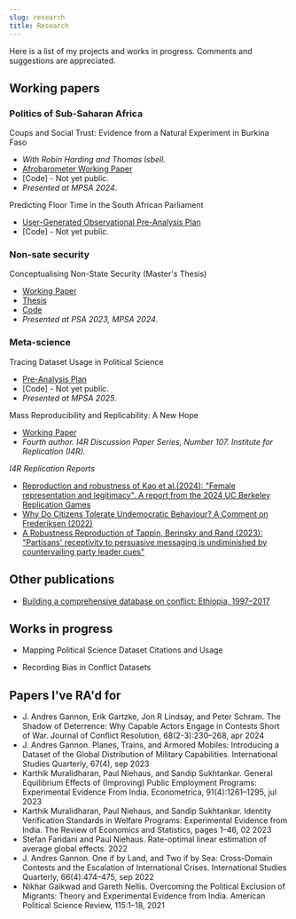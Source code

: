 ```yaml
---
slug: research
title: Research
---
```


Here is a list of my projects and works in progress. Comments and suggestions are appreciated. 

## Working papers

### Politics of Sub-Saharan Africa

Coups and Social Trust: Evidence from a Natural Experiment in Burkina Faso
* *With Robin Harding and Thomas Isbell.* 
* [Afrobarometer Working Paper](https://www.afrobarometer.org/publication/wp204-coups-and-social-trust-evidence-from-a-natural-experiment-in-burkina-faso/)
* [Code] - Not yet public. 
* *Presented at MPSA 2024*.

Predicting Floor Time in the South African Parliament
* [User-Generated Observational Pre-Analysis Plan](https://osf.io/yuqcj/)
* [Code] - Not yet public. 

### Non-sate security

Conceptualising Non-State Security (Master's Thesis)
* [Working Paper](https://osf.io/dg28z) 
* [Thesis](https://osf.io/ubw42)
* [Code](https://github.com/tjbrailey/dpir-rdp)
* *Presented at PSA 2023, MPSA 2024*.

### Meta-science

Tracing Dataset Usage in Political Science
* [Pre-Analysis Plan](https://osf.io/6mkfa)
* [Code] - Not yet public.
* *Presented at MPSA 2025*.

Mass Reproducibility and Replicability: A New Hope
* [Working Paper](https://econpapers.repec.org/paper/zbwi4rdps/107.htm)
* *Fourth author. I4R Discussion Paper Series, Number 107. Institute for Replication (I4R).*

*I4R Replication Reports*

* [Reproduction and robustness of Kao et al.(2024): "Female representation and legitimacy". A report from the 2024 UC Berkeley Replication Games](https://osf.io/294cs)
* [Why Do Citizens Tolerate Undemocratic Behaviour? A Comment on Frederiksen (2022)](https://osf.io/fevgw)
* [A Robustness Reproduction of Tappin, Berinsky and Rand (2023): "Partisans' receptivity to persuasive messaging is undiminished by countervailing party leader cues"](https://osf.io/9m4n6)

## Other publications

* [Building a comprehensive database on conflict: Ethiopia, 1997–2017](https://osf.io/6vkm8/)

## Works in progress

* Mapping Political Science Dataset Citations and Usage

* Recording Bias in Conflict Datasets

## Papers I've RA'd for

* J. Andres Gannon, Erik Gartzke, Jon R Lindsay, and Peter Schram. The Shadow of Deterrence: Why Capable Actors Engage in Contests Short of War. Journal of Conflict Resolution, 68(2-3):230–268, apr 2024
* J. Andres Gannon. Planes, Trains, and Armored Mobiles: Introducing a Dataset of the Global Distribution of Military Capabilities. International Studies Quarterly, 67(4), sep 2023
* Karthik Muralidharan, Paul Niehaus, and Sandip Sukhtankar. General Equilibrium Effects of (Improving) Public Employment Programs: Experimental Evidence From India. Econometrica, 91(4):1261–1295, jul 2023
* Karthik Muralidharan, Paul Niehaus, and Sandip Sukhtankar. Identity Verification Standards in Welfare Programs: Experimental Evidence from India. The Review of Economics and Statistics, pages 1–46, 02 2023
* Stefan Faridani and Paul Niehaus. Rate-optimal linear estimation of average global effects. 2022
* J. Andres Gannon. One if by Land, and Two if by Sea: Cross-Domain Contests and the Escalation of International Crises. International Studies Quarterly, 66(4):474–475, sep 2022
* Nikhar Gaikwad and Gareth Nellis. Overcoming the Political Exclusion of Migrants: Theory and Experimental Evidence from India. American Political Science Review, 115:1–18, 2021
